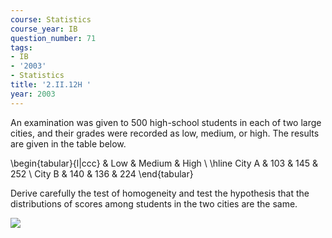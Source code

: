 ```yaml
---
course: Statistics
course_year: IB
question_number: 71
tags:
- IB
- '2003'
- Statistics
title: '2.II.12H '
year: 2003
---
```



An examination was given to 500 high-school students in each of two large cities, and their grades were recorded as low, medium, or high. The results are given in the table below.

\begin{tabular}{l|ccc} 
& Low & Medium & High \\
\hline City A & 103 & 145 & 252 \\
City B & 140 & 136 & 224
\end{tabular}

Derive carefully the test of homogeneity and test the hypothesis that the distributions of scores among students in the two cities are the same.

![](https://cdn.mathpix.com/cropped/2022_04_27_d588d2c2112843be4165g-32.jpg?height=118&width=659&top_left_y=485&top_left_x=225)